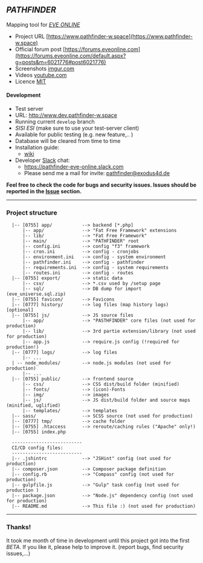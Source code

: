 ## *PATHFINDER*
Mapping tool for [*EVE ONLINE*](https://www.eveonline.com)

- Project URL [https://www.pathfinder-w.space](https://www.pathfinder-w.space)
- Official forum post [https://forums.eveonline.com](https://forums.eveonline.com/default.aspx?g=posts&m=6021776#post6021776)
- Screenshots [imgur.com](http://imgur.com/a/k2aVa)
- Videos [youtube.com](https://www.youtube.com/channel/UC7HU7XEoMbqRwqxDTbMjSPg)
- Licence [MIT](http://opensource.org/licenses/MIT)

#### Development
-  Test server
  - URL: http://www.dev.pathfinder-w.space
  - Running current `develop` branch
  - _SISI_ _ESI_ (make sure to use your test-server client)
  - Available for public testing (e.g. new feature,.. )
  - Database will be cleared from time to time
- Installation guide:
  - [wiki](https://github.com/exodus4d/pathfinder/wiki)
- Developer [Slack](https://slack.com) chat:
  - https://pathfinder-eve-online.slack.com
  - Please send me a mail for invite: pathfinder@exodus4d.de

**Feel free to check the code for bugs and security issues.
Issues should be reported in the [Issue](https://github.com/exodus4d/pathfinder/issues) section.**

***

### Project structure

```
  |-- [0755] app/           --> backend [*.php]
      |-- app/              --> "Fat Free Framework" extensions
      |-- lib/              --> "Fat Free Framework"
      |-- main/             --> "PATHFINDER" root
      |-- config.ini        --> config "f3" framework
      |-- cron.ini          --> config - cronjobs
      |-- environment.ini   --> config - system environment
      |-- pathfinder.ini    --> config - pathfinder
      |-- requirements.ini  --> config - system requirements
      |-- routes.ini        --> config - routes
  |-- [0755] export/        --> static data
      |-- csv/              --> *.csv used by /setup page
      |-- sql/              --> DB dump for import (eve_universe.sql.zip)
  |-- [0755] favicon/       --> Favicons
  |-- [0777] history/       --> log files (map history logs) [optional]
  |-- [0755] js/            --> JS source files
      |-- app/              --> "PASTHFINDER" core files (not used for production)
      |-- lib/              --> 3rd partie extension/library (not used for production)
      |-- app.js            --> require.js config (!required for production!)
  |-- [0777] logs/          --> log files
      |-- ...
  | -- node_modules/        --> node.js modules (not used for production)
      |-- ...
  |-- [0755] public/        --> frontend source
      |-- css/              --> CSS dist/build folder (minified)
      |-- fonts/            --> (icon)-Fonts
      |-- img/              --> images
      |-- js/               --> JS dist/build folder and source maps (minified, uglified)
      |-- templates/        --> templates
  |-- sass/                 --> SCSS source (not used for production)
  |-- [0777] tmp/           --> cache folder
  |-- [0755] .htaccess      --> reroute/caching rules ("Apache" only!)
  |-- [0755] index.php

  --------------------------
  CI/CD config files:
  --------------------------
  |-- .jshintrc             --> "JSHint" config (not used for production)
  |-- composer.json         --> Composer package definition
  |-- config.rb             --> "Compass" config (not used for production)
  |-- gulpfile.js           --> "Gulp" task config (not used for production )
  |-- package.json          --> "Node.js" dependency config (not used for production)
  |-- README.md             --> This file :) (not used for production)
```

***

### Thanks!

It took me month of time in development until this project got into the first *BETA*. If you like it, please help to improve it.
(report bugs, find security issues,...)
